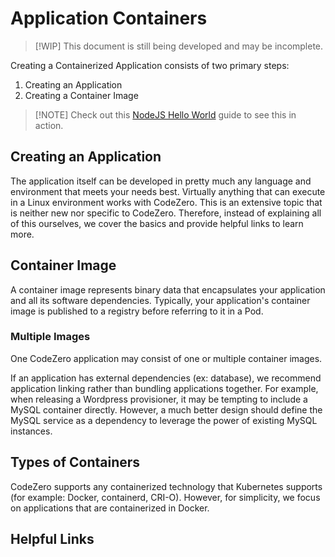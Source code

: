 # Application Containers

> [!WIP] This document is still being developed and may be incomplete.

Creating a Containerized Application consists of two primary steps:

1. Creating an Application
1. Creating a Container Image

> [!NOTE] Check out this [NodeJS Hello World](../guides/hello-world) guide to
> see this in action.

## Creating an Application

The application itself can be developed in pretty much any language and
environment that meets your needs best. Virtually anything that can execute in a
Linux environment works with CodeZero. This is an extensive topic that is
neither new nor specific to CodeZero. Therefore, instead of explaining all of
this ourselves, we cover the basics and provide helpful links to learn more.

## Container Image

A container image represents binary data that encapsulates your application and
all its software dependencies. Typically, your application's container image is
published to a registry before referring to it in a Pod.

### Multiple Images

One CodeZero application may consist of one or multiple container images.

If an application has external dependencies (ex: database), we recommend
application linking rather than bundling applications together. For example,
when releasing a Wordpress provisioner, it may be tempting to include a MySQL
container directly. However, a much better design should define the MySQL
service as a dependency to leverage the power of existing MySQL instances.

## Types of Containers

CodeZero supports any containerized technology that Kubernetes supports (for
example: Docker, containerd, CRI-O). However, for simplicity, we focus on
applications that are containerized in Docker.

## Helpful Links
